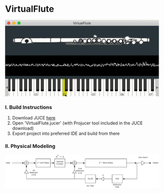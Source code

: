# VirtualFlute
<img src=/Misc/gui_demo.gif alt="GUI Demo" width="600"/>
  
### I. Build Instructions
  1. Download JUCE [here](https://shop.juce.com/get-juce/download) 
  2. Open 'VirtualFlute.jucer' (with Projucer tool included in the JUCE download) 
  3. Export project into preferred IDE and build from there  
  
### II. Physical Modeling
![Flute Block Diagram](/Misc/block_diagram.png)
